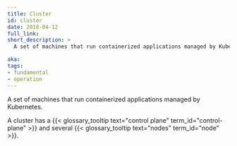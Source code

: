 ```yaml
---
title: Cluster
id: cluster
date: 2018-04-12
full_link: 
short_description: >
  A set of machines that run containerized applications managed by Kubernetes.

aka: 
tags:
- fundamental
- operation
---
```

 A set of machines that run containerized applications managed by Kubernetes.

<!--more--> 

A cluster has a {{< glossary_tooltip text="control plane" term_id="control-plane" >}} and several {{< glossary_tooltip text="nodes" term_id="node" >}}.
